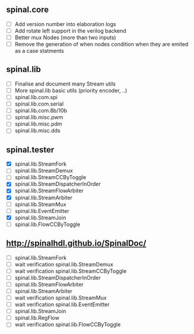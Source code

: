 ## spinal.core

- [ ] Add version number into elaboration logs
- [ ] Add rotate left support in the verilog backend
- [ ] Better mux Nodes (more than two inputs)
- [ ] Remove the generation of when nodes condition when they are emited as a case statments

## spinal.lib

- [ ] Finalise and document many Stream utils
- [ ] More spinal.lib basic utils (priority encoder, ..)
- [ ] spinal.lib.com.spi
- [ ] spinal.lib.com.serial
- [ ] spinal.lib.com.8b/10b
- [ ] spinal.lib.misc.pwm
- [ ] spinal.lib.misc.pdm
- [ ] spinal.lib.misc.dds

## spinal.tester

- [X] spinal.lib.StreamFork
- [ ] spinal.lib.StreamDemux
- [ ] spinal.lib.StreamCCByToggle
- [X] spinal.lib.StreamDispatcherInOrder
- [X] spinal.lib.StreamFlowArbiter
- [X] spinal.lib.StreamArbiter
- [ ] spinal.lib.StreamMux
- [ ] spinal.lib.EventEmitter
- [x] spinal.lib.StreamJoin
- [ ] spinal.lib.FlowCCByToggle

## http://spinalhdl.github.io/SpinalDoc/

- [ ] spinal.lib.StreamFork
- [ ] wait verification spinal.lib.StreamDemux
- [ ] wait verification spinal.lib.StreamCCByToggle
- [ ] spinal.lib.StreamDispatcherInOrder
- [ ] spinal.lib.StreamFlowArbiter
- [ ] spinal.lib.StreamArbiter
- [ ] wait verification spinal.lib.StreamMux
- [ ] wait verification spinal.lib.EventEmitter
- [ ] spinal.lib.StreamJoin
- [ ] spinal.lib.RegFlow
- [ ] wait verification spinal.lib.FlowCCByToggle

